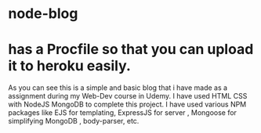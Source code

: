 # node-blog
# has a Procfile so that you can upload it to heroku easily.

As you can see this is a simple and basic blog that i have made as a assignment during my Web-Dev course in Udemy. 
I have used HTML CSS with NodeJS MongoDB to complete this project. I have used various NPM packages like EJS for templating, 
ExpressJS for server , Mongoose for simplifying MongoDB , body-parser, etc.


